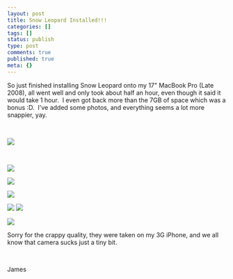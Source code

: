 ```yaml
---
layout: post
title: Snow Leopard Installed!!!
categories: []
tags: []
status: publish
type: post
comments: true
published: true
meta: {}
---
```

So just finished installing Snow Leopard onto my 17" MacBook Pro (Late 2008), all went well and only took about half an hour, even though it said it would take 1 hour.  I even got back more than the 7GB of space which was a bonus :D.  I've added some photos, and everything seems a lot more snappier, yay.

 

![](/static/4f331d1f8754c7ec090e554a/50fe1c99e4b01c920a89f452/50fe1c99e4b01c920a89f47d/1251424093717/IMG_0157.JPG/1000w)

 

![](/static/4f331d1f8754c7ec090e554a/50fe1c99e4b01c920a89f452/50fe1c99e4b01c920a89f47e/1251423581167/IMG_0159.JPG/1000w)

![](/static/4f331d1f8754c7ec090e554a/50fe1c99e4b01c920a89f452/50fe1c99e4b01c920a89f47f/1251423581183/IMG_0160.JPG/1000w)

![](/static/4f331d1f8754c7ec090e554a/50fe1c99e4b01c920a89f452/50fe1c99e4b01c920a89f480/1251423581203/IMG_0161.JPG/1000w)

![](/static/4f331d1f8754c7ec090e554a/50fe1c99e4b01c920a89f452/50fe1c99e4b01c920a89f481/1251423581217/IMG_0162.JPG/1000w)
![](/static/4f331d1f8754c7ec090e554a/50fe1c99e4b01c920a89f452/50fe1c99e4b01c920a89f482/1251423581237/IMG_0163.JPG/1000w)

![](/static/4f331d1f8754c7ec090e554a/50fe1c99e4b01c920a89f452/50fe1c99e4b01c920a89f483/1251423581253/IMG_0164.jpg/1000w)

Sorry for the crappy quality, they were taken on my 3G iPhone, and we all know that camera sucks just a tiny bit.

 

James
